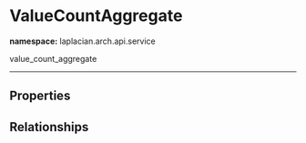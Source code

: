 # **ValueCountAggregate**
**namespace:** laplacian.arch.api.service

value_count_aggregate



---

## Properties

## Relationships